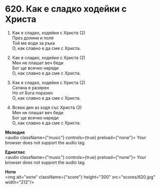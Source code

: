 # 620. Как е сладко ходейки с Христа  

1. Как е сладко, ходейки с Христа (2)  
През долини и поля  
Той ме води за ръка  
О, как славно е да сме с Христа.  

2. Как е сладко, ходейки с Христа (2)  
Мен не плашат веч беди  
Бог ще всичко нареди  
О, как славно е да сме с Христа.  

3. Как е сладко, ходейки с Христа (2)  
Сатана е разярен  
Но от Бога поразен  
О, как славно е да сме с Христа.  

4. Всеки ден аз ходя със Христа (2)  
Мен не плашат веч беди  
Бог ще всичко нареди  
О, как славно е да сме с Христа.  

__Мелодия__  
<audio className={"music"} controls={true} preload={"none"}><source src="mp3/620.mp3" type="audio/mpeg"/>
Your browser does not support the audio tag.
</audio>  

__Едноглас__  
<audio className={"music"} controls={true} preload={"none"}><source src="transp/620.mp3" type="audio/mpeg"/>
Your browser does not support the audio tag.
</audio>  

__Ноти__  
<img alt="ноти" className={"score"} height="300" src="scores/620.jpg" width="212"/>
